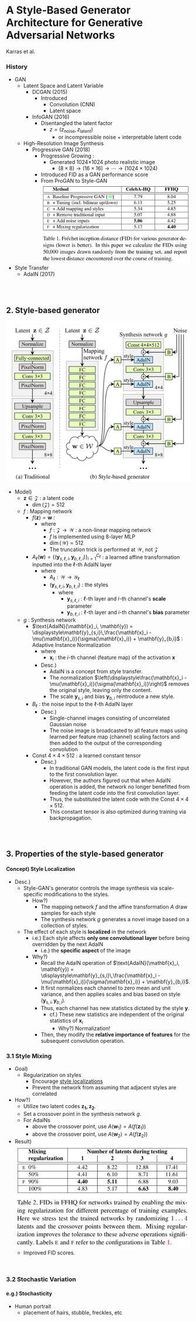 # A Style-Based Generator Architecture for Generative Adversarial Networks
Karras et al.

### History
- GAN
  - Latent Space and Latent Variable
    - DCGAN (2015)
      - Introduced
        - Convolution (CNN)
        - Latent space 
    - InfoGAN (2016)
      - Disentangled the latent factor
        - $`z = (z_{\text{noise}}, z_{\text{latent}})`$
          - or incompressible noise + interpretable latent code
  - High-Resolution Image Synthesis
    - Progressive GAN (2018)
      - Progressive Growing : 
        - Generated 1024×1024 photo realistic image
          - $`(8\times8)\rightarrow(16\times16)\rightarrow\cdots\rightarrow(1024\times1024)`$
      - Introduced FID as a GAN performance score
      - From ProGAN to Style-GAN   
        ![](./images/006.png)
- Style Transfer
  - AdaIN (2017)

<br><br>

## 2. Style-based generator
![](./images/004.png)
- Model)
  - $`\mathbf{z} \in \mathcal{Z}`$ : a latent code
    - $`\dim(\mathcal{Z}) = 512`$
  - $`f`$ : Mapping network
    - $`f(\mathbf{z}) = \mathbf{w}`$ : 
      - where
        - $`f:\mathcal{Z}\rightarrow\mathcal{W}`$ : a non-linear mapping network
        - $`f`$ is implemented using 8-layer MLP
        - $`\dim(\mathcal{W}) = 512`$
        - The truncation trick is performed at $`\mathcal{W}`$, not $`\mathcal{Z}`$
    - $`A_{\ell}(\mathbf{w}) = \{ (\mathbf{y}_{s,\ell, i}, \mathbf{y}_{b,\ell, i}) \}_{i=1}^{C_\ell}`$ : a learned affine transformation inputted into the $`\ell`$-th AdaIN layer
      - where
        - $`A_\ell : \mathcal{W} \rightarrow \mathcal{Y}_\ell`$
        - $`(\mathbf{y}_{s,\ell, i}, \mathbf{y}_{b,\ell, i})`$ : the styles
          - where
            - $`\mathbf{y}_{s,\ell, i}`$ : $`\ell`$-th layer and $`i`$-th channel's **scale** parameter
            - $`\mathbf{y}_{b,\ell, i}`$ : $`\ell`$-th layer and $`i`$-th channel's **bias** parameter
  - $`g`$ : Synthesis network
    - $`\text{AdaIN}(\mathbf{x}_i, \mathbf{y}) = \displaystyle\mathbf{y}_{s,i}\,\frac{\mathbf{x}_i - \mu(\mathbf{x}_i)}{\sigma(\mathbf{x}_i)} + \mathbf{y}_{b,i}`$ : Adaptive Instance Normalization
      - where
        - $`\mathbf{x}_i`$ : the $`i`$-th channel (feature map) of the activation $`\mathbf{x}`$
      - Desc.)
        - AdaIN is a concept from style transfer.
        - The normalization $`\left(\displaystyle\frac{\mathbf{x}_i - \mu(\mathbf{x}_i)}{\sigma(\mathbf{x}_i)}\right)`$ removes the original style, leaving only the content.
        - The scale $`\mathbf{y}_{s,i}`$ and bias $`\mathbf{y}_{b,i}`$ reintroduce a new style.
    - $`B_\ell`$ : the noise input to the $`\ell`$-th AdaIN layer
      - Desc.)
        - Single-channel images consisting of uncorrelated Gaussian noise
        - The noise image is broadcasted to all feature maps using learned per feature map (channel) scaling factors and then added to the output of the corresponding convolution
    - $`\text{Const } 4\times4\times512`$ : a learned constant tensor
      - Desc.)
        - In traditional GAN models, the latent code is the first input to the first convolution layer.
        - However, the authors figured out that when AdaIN operation is added, the network no longer benefitted from feeding the latent code into the first convolution layer.
        - Thus, the substituted the latent code with the $`\text{Const } 4\times4\times512`$.
        - This constant tensor is also optimized during training via backpropagation.

<br><br>

## 3. Properties of the style-based generator
#### Concept) Style Localization
- Desc.)
  - Style-GAN's generator controls the image synthesis via scale-specific modifications to the styles.
    - How?)
      - The mapping network $`f`$ and the affine transformation $`A`$ draw samples for each style
      - The synthesis network $`g`$ generates a novel image based on a collection of styles.
  - The effect of each style is **localized** in the network
    - i.e.) Each style affects **only one convolutional layer** before being overridden by the next AdaIN
        - i.e.) the **specific aspect** of the image
    - Why?)
      - Recall the AdaIN operation of $`\text{AdaIN}(\mathbf{x}_i, \mathbf{y}) = \displaystyle\mathbf{y}_{s,i}\,\frac{\mathbf{x}_i - \mu(\mathbf{x}_i)}{\sigma(\mathbf{x}_i)} + \mathbf{y}_{b,i}`$.
      - It first normalizes each channel to zero mean and unit variance, and then applies scales and bias based on style $`(\mathbf{y}_{s,i}, \mathbf{y}_{b,i})`$.
      - Thus, each channel has new statistics dictated by the style $`\mathbf{y}`$.
        - cf.) These new statistics are independent of the original statistics of $`\mathbf{x}_i`$
          - Why?) Normalization!
      - Then, they modify the **relative importance of features** for the subsequent convolution operation.

### 3.1 Style Mixing
- Goal) 
  - Regularization on styles
    - Encourage [style localizations](#concept-style-localization)
    - Prevent the network from assuming that adjacent styles are correlated 
- How?)
  - Utilize two latent codes $`\mathbf{z_1,z_2}`$.
  - Set a crossover point in the synthesis network $`g`$.
  - For AdaINs
    - above the crossover point, use $`A(\mathbf{w}_1) = A(f(\mathbf{z}_1))`$
    - above the crossover point, use $`A(\mathbf{w}_2) = A(f(\mathbf{z}_2))`$
- Result)   
  ![](./images/005.png)
  - Improved FID scores.

<br>

### 3.2 Stochastic Variation
#### e.g.) Stochasticity
- Human portrait
  - placement of hairs, stubble, freckles, etc